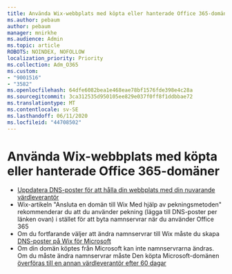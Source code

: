 ```yaml
---
title: Använda Wix-webbplats med köpta eller hanterade Office 365-domäner
ms.author: pebaum
author: pebaum
manager: mnirkhe
ms.audience: Admin
ms.topic: article
ROBOTS: NOINDEX, NOFOLLOW
localization_priority: Priority
ms.collection: Adm_O365
ms.custom:
- "9001516"
- "3582"
ms.openlocfilehash: 64dfe6082bea1e468eae78bf1576fde398e4c28a
ms.sourcegitcommit: 3ca312535d950105ee829e037f0ff8f1ddbbae72
ms.translationtype: MT
ms.contentlocale: sv-SE
ms.lasthandoff: 06/11/2020
ms.locfileid: "44708502"
---
```

# <a name="using-wix-website-with-office-365-purchased-or-managed-domains"></a>Använda Wix-webbplats med köpta eller hanterade Office 365-domäner

- [Uppdatera DNS-poster för att hålla din webbplats med din nuvarande värdleverantör](https://docs.microsoft.com/microsoft-365/admin/dns/update-dns-records-to-retain-current-hosting-provider)
- Wix-artikeln "Ansluta en domän till Wix Med hjälp av pekningsmetoden" rekommenderar du att du använder pekning (lägga till DNS-poster per länken ovan) i stället för att byta namnservrar när du använder Office 365
- Om du fortfarande väljer att ändra namnservrar till Wix måste du skapa [DNS-poster på Wix för Microsoft](https://docs.microsoft.com/microsoft-365/admin/dns/create-dns-records-at-wix?view=o365-worldwide)
- Om din domän köptes från Microsoft kan inte namnservrarna ändras. Om du måste ändra namnservrar måste Den köpta Microsoft-domänen [överföras till en annan värdleverantör efter 60 dagar](https://docs.microsoft.com/microsoft-365/admin/setup/domains-faq#can-i-transfer-a-domain-i-purchased-from-microsoft-to-another-provider)
